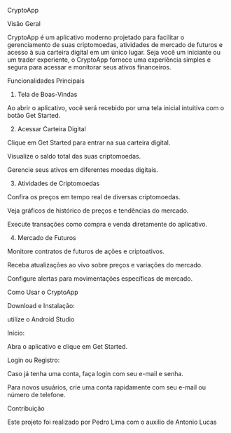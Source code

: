 CryptoApp

Visão Geral

CryptoApp é um aplicativo moderno projetado para facilitar o gerenciamento de suas criptomoedas, atividades de mercado de futuros e acesso à sua carteira digital em um único lugar. Seja você um iniciante ou um trader experiente, o CryptoApp fornece uma experiência simples e segura para acessar e monitorar seus ativos financeiros.

Funcionalidades Principais

1. Tela de Boas-Vindas

Ao abrir o aplicativo, você será recebido por uma tela inicial intuitiva com o botão Get Started.

2. Acessar Carteira Digital

Clique em Get Started para entrar na sua carteira digital.

Visualize o saldo total das suas criptomoedas.

Gerencie seus ativos em diferentes moedas digitais.

3. Atividades de Criptomoedas

Confira os preços em tempo real de diversas criptomoedas.

Veja gráficos de histórico de preços e tendências do mercado.

Execute transações como compra e venda diretamente do aplicativo.

4. Mercado de Futuros

Monitore contratos de futuros de ações e criptoativos.

Receba atualizações ao vivo sobre preços e variações do mercado.

Configure alertas para movimentações específicas de mercado.

Como Usar o CryptoApp

Download e Instalação:

utilize o Android Studio 

Início:

Abra o aplicativo e clique em Get Started.

Login ou Registro:

Caso já tenha uma conta, faça login com seu e-mail e senha.

Para novos usuários, crie uma conta rapidamente com seu e-mail ou número de telefone.


Contribuição

Este projeto foi realizado por Pedro Lima com o auxilio de Antonio Lucas
